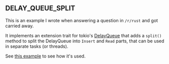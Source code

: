 
## DELAY_QUEUE_SPLIT

This is an example I wrote when answering a question in `/r/rust` and got carried away.

It implements an extension trait for tokio's
[DelayQueue](https://docs.rs/tokio/0.2.16/tokio/time/struct.DelayQueue.html)
that adds a `split()` method to split the DelayQueue into `Insert` and `Read` parts,
that can be used in separate tasks (or threads).

See [this example](blob/master/examples/example.rs) to see how it's used.

